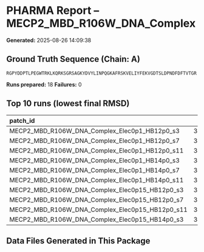 # PHARMA Report – MECP2_MBD_R106W_DNA_Complex

**Generated:** 2025-08-26 14:09:38
## Ground Truth Sequence (Chain: A)

```
RGPYDDPTLPEGWTRKLKQRKSGRSAGKYDVYLINPQGKAFRSKVELIYFEKVGDTSLDPNDFDFTVTGR
```

**Runs prepared:** 18
**Failures:** 0

## Top 10 runs (lowest final RMSD)

| patch_id                                        |    RMSD |      Rg |   total_loss |
|:------------------------------------------------|--------:|--------:|-------------:|
| MECP2_MBD_R106W_DNA_Complex_Elec0p1_HB12p0_s3   | 3.20859 | 11.5442 |      171.002 |
| MECP2_MBD_R106W_DNA_Complex_Elec0p1_HB12p0_s7   | 3.20859 | 11.5442 |      171.002 |
| MECP2_MBD_R106W_DNA_Complex_Elec0p1_HB12p0_s11  | 3.20859 | 11.5442 |      171.002 |
| MECP2_MBD_R106W_DNA_Complex_Elec0p1_HB14p0_s3   | 3.20859 | 11.5442 |      171.002 |
| MECP2_MBD_R106W_DNA_Complex_Elec0p1_HB14p0_s7   | 3.20859 | 11.5442 |      171.002 |
| MECP2_MBD_R106W_DNA_Complex_Elec0p1_HB14p0_s11  | 3.20859 | 11.5442 |      171.002 |
| MECP2_MBD_R106W_DNA_Complex_Elec0p15_HB12p0_s3  | 3.20859 | 11.5442 |      171.002 |
| MECP2_MBD_R106W_DNA_Complex_Elec0p15_HB12p0_s7  | 3.20859 | 11.5442 |      171.002 |
| MECP2_MBD_R106W_DNA_Complex_Elec0p15_HB12p0_s11 | 3.20859 | 11.5442 |      171.002 |
| MECP2_MBD_R106W_DNA_Complex_Elec0p15_HB14p0_s3  | 3.20859 | 11.5442 |      171.002 |

## Data Files Generated in This Package

